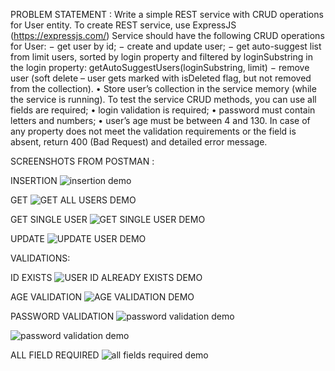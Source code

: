 PROBLEM STATEMENT :
Write a simple REST service with CRUD operations for User entity.
To create REST service, use ExpressJS (https://expressjs.com/)
 Service should have the following CRUD operations for User:
− get user by id;
− create and update user;
− get auto-suggest list from limit users, sorted by login property and filtered by
loginSubstring in the login property:
getAutoSuggestUsers(loginSubstring, limit)
− remove user (soft delete – user gets marked with isDeleted flag, but not removed from
the collection).
• Store user’s collection in the service memory (while the service is running).
To test the service CRUD methods, you can use 
all fields are required;
• login validation is required;
• password must contain letters and numbers;
• user’s age must be between 4 and 130.
In case of any property does not meet the validation requirements or the field is absent, return 400
(Bad Request) and detailed error message.

SCREENSHOTS FROM POSTMAN  :

INSERTION
![insertion demo](https://git.epam.com/sagun_jaiswal/dep/-/raw/develop/NodeJS/HomeTask2/ImagesForReadme/insertionDemo.png)

GET
![GET ALL USERS DEMO](https://git.epam.com/sagun_jaiswal/dep/-/raw/develop/NodeJS/HomeTask2/ImagesForReadme/GetAllUsersDemo.png)

GET SINGLE USER 
![GET SINGLE USER DEMO](https://git.epam.com/sagun_jaiswal/dep/-/raw/develop/NodeJS/HomeTask2/ImagesForReadme/GetParticularUserDemo.png)

UPDATE
![UPDATE USER DEMO](https://git.epam.com/sagun_jaiswal/dep/-/raw/develop/NodeJS/HomeTask2/ImagesForReadme/updateUserDemo.png)

VALIDATIONS:

ID EXISTS
![USER ID ALREADY EXISTS DEMO](https://git.epam.com/sagun_jaiswal/dep/-/raw/develop/NodeJS/HomeTask2/ImagesForReadme/ValidationuserIdAlreadyExists.png)

AGE VALIDATION
![AGE VALIDATION DEMO](https://git.epam.com/sagun_jaiswal/dep/-/raw/develop/NodeJS/HomeTask2/ImagesForReadme/ValidationuserAgeCheck.png)

PASSWORD VALIDATION
![password validation demo](https://git.epam.com/sagun_jaiswal/dep/-/raw/develop/NodeJS/HomeTask2/ImagesForReadme/ValidationuserPasswordCheck1.png)

![password validation demo](https://git.epam.com/sagun_jaiswal/dep/-/raw/develop/NodeJS/HomeTask2/ImagesForReadme/ValidationuserPasswordCheck2.png)

ALL FIELD REQUIRED
![all fields required demo](https://git.epam.com/sagun_jaiswal/dep/-/raw/develop/NodeJS/HomeTask2/ImagesForReadme/ValidationuserAllFieldsRequiredCheck.png)




